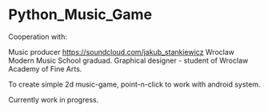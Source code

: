 # Python_Music_Game
Cooperation with:

  Music producer https://soundcloud.com/jakub_stankiewicz Wroclaw Modern Music School graduad.
  Graphical designer - student of Wroclaw Academy of Fine Arts. 

To create simple 2d music-game, point-n-click to work with android system. 

Currently work in progress.
